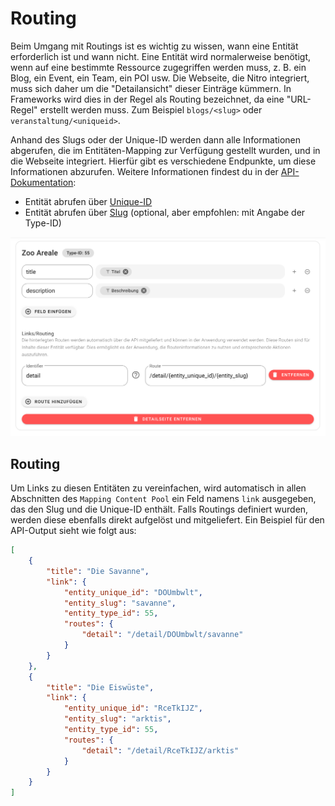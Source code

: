 # Routing

Beim Umgang mit Routings ist es wichtig zu wissen, wann eine Entität erforderlich ist und wann nicht. Eine Entität wird normalerweise benötigt, wenn auf eine bestimmte Ressource zugegriffen werden muss, z. B. ein Blog, ein Event, ein Team, ein POI usw. Die Webseite, die Nitro integriert, muss sich daher um die "Detailansicht" dieser Einträge kümmern. In Frameworks wird dies in der Regel als Routing bezeichnet, da eine "URL-Regel" erstellt werden muss. Zum Beispiel `blogs/<slug>` oder `veranstaltung/<uniqueid>`.

Anhand des Slugs oder der Unique-ID werden dann alle Informationen abgerufen, die im Entitäten-Mapping zur Verfügung gestellt wurden, und in die Webseite integriert. Hierfür gibt es verschiedene Endpunkte, um diese Informationen abzurufen. Weitere Informationen findest du in der [API-Dokumentation](https://nitro-openapi.flyo.cloud/#tag/Entities):

- Entität abrufen über [Unique-ID](https://nitro-openapi.flyo.cloud/#tag/Entities/operation/entityByUniqueid)
- Entität abrufen über [Slug](https://nitro-openapi.flyo.cloud/#tag/Entities/operation/entityBySlug) (optional, aber empfohlen: mit Angabe der Type-ID)

![Nitro Routing](assets/nitro-routing.png)

## Routing

Um Links zu diesen Entitäten zu vereinfachen, wird automatisch in allen Abschnitten des `Mapping Content Pool` ein Feld namens `link` ausgegeben, das den Slug und die Unique-ID enthält. Falls Routings definiert wurden, werden diese ebenfalls direkt aufgelöst und mitgeliefert. Ein Beispiel für den API-Output sieht wie folgt aus:

```json
[
    {
        "title": "Die Savanne",
        "link": {
            "entity_unique_id": "DOUmbwlt",
            "entity_slug": "savanne",
            "entity_type_id": 55,
            "routes": {
                "detail": "/detail/DOUmbwlt/savanne"
            }
        }
    },
    {
        "title": "Die Eiswüste",
        "link": {
            "entity_unique_id": "RceTkIJZ",
            "entity_slug": "arktis",
            "entity_type_id": 55,
            "routes": {
                "detail": "/detail/RceTkIJZ/arktis"
            }
        }
    }
]
```
